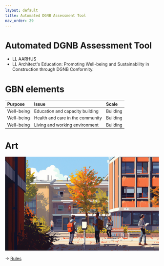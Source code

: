 ```yaml
---
layout: default
title: Automated DGNB Assessment Tool
nav_order: 29
---
```


# Automated DGNB Assessment Tool

* LL AARHUS
* LL Architect's Education: Promoting Well-being and Sustainability in Construction through DGNB Conformity.


# GBN elements

| Purpose    | Issue                            | Scale    |
|:-----------|:---------------------------------|:---------|
| Well-being | Education and capacity building  | Building |
| Well-being | Health and care in the community | Building |
| Well-being | Living and working environment   | Building |

# Art

![](art/AAR-A-UC4.png)




-> [Rules](rules.md)

